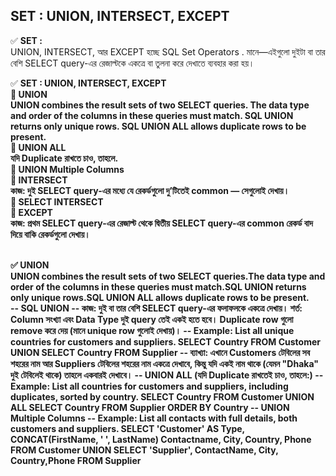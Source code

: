 ## SET : UNION, INTERSECT, EXCEPT
✅ <b>SET :</b> <br>UNION, INTERSECT, আর EXCEPT হচ্ছে SQL Set Operators . মানে—এইগুলো দুইটা বা তার বেশি SELECT query-এর রেজাল্টকে একত্রে বা তুলনা করে দেখাতে ব্যবহার করা হয়।  <br>

✅ <b>SET : UNION, INTERSECT, EXCEPT <b><br>
🔷 <b>UNION </b> <br> 
UNION combines the result sets of two SELECT queries. The data type and order of the columns in these queries must match. SQL UNION returns only unique rows. SQL UNION ALL allows duplicate rows to be present. <br>
🔷 <b> UNION ALL </b> <br> যদি Duplicate রাখতে চাও, তাহলে. <br>
🔷 <b> UNION Multiple Columns </b>  <br>
🔷 <b> INTERSECT </b>  <br> কাজ: দুই SELECT query-এর মধ্যে যে রেকর্ডগুলো দু’টিতেই common — সেগুলোই দেখায়। <br>
🔷 <b> SELECT INTERSECT </b> <br>
🔷 <b> EXCEPT </b> <br>  কাজ: প্রথম SELECT query-এর রেজাল্ট থেকে দ্বিতীয় SELECT query-এর common রেকর্ড বাদ দিয়ে বাকি রেকর্ডগুলো দেখায়। <br> <br> 


✅ <b>UNION </b> <br> UNION combines the result sets of two SELECT queries.The data type and order of the columns in these queries must match.SQL UNION returns only unique rows.SQL UNION ALL allows duplicate rows to be present. <br> 
	-- SQL UNION
	-- কাজ: দুই বা তার বেশি SELECT query-এর ফলাফলকে একত্রে দেখায়।  শর্ত: Column সংখ্যা এবং Data Type দুই query তেই একই হতে হবে।  Duplicate row গুলো remove করে দেয় (মানে unique row গুলোই দেখায়)।
	-- Example:  List all unique countries for customers and suppliers.
		SELECT Country
			FROM Customer
		UNION 
		SELECT Country
			FROM Supplier
		-- ব্যাখ্যা: এখানে Customers টেবিলের সব শহরের নাম আর Suppliers টেবিলের শহরের নাম একত্রে দেখাবে, কিন্তু যদি একই নাম থাকে (যেমন "Dhaka" দুই টেবিলেই থাকে) তাহলে একবারই দেখাবে।
	-- UNION ALL (যদি Duplicate রাখতেই চাও, তাহলে:)
	-- Example: List all countries for customers and suppliers, including duplicates, sorted by country. 
		SELECT Country FROM Customer
		UNION ALL
		SELECT Country FROM Supplier
		ORDER BY Country
	-- UNION Multiple Columns
	-- Example: List all contacts with full details, both customers and suppliers. 
		SELECT 'Customer' AS Type, CONCAT(FirstName, ' ', LastName) Contactname, City, Country, Phone
			FROM Customer
		UNION 
		SELECT 'Supplier', ContactName, City, Country,Phone
			FROM Supplier

